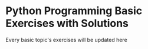 # Python Programming Basic Exercises with Solutions

Every basic topic's exercises will be updated here
